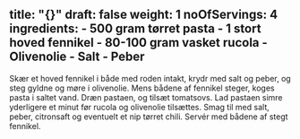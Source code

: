 title: "{}"
draft: false
weight: 1
noOfServings: 4
ingredients:
	- 500 gram tørret pasta
	- 1 stort hoved fennikel
	- 80-100 gram vasket rucola
	- Olivenolie
	- Salt
	- Peber
---

Skær et hoved fennikel i både med roden intakt, krydr med salt og peber,
og steg gyldne og møre i olivenolie. Mens bådene af fennikel steger,
koges pasta i saltet vand. Dræn pastaen, og tilsæt tomatsovs. Lad
pastaen simre yderligere et minut før rucola og olivenolie tilsættes.
Smag til med salt, peber, citronsaft og eventuelt et nip tørret chili.
Servér med bådene af stegt fennikel.

